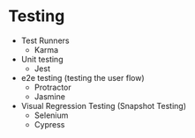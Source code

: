 # Testing
* Test Runners
    * Karma
* Unit testing
    * Jest
* e2e testing (testing the user flow)
    * Protractor
    * Jasmine
* Visual Regression Testing (Snapshot Testing)
    * Selenium
    * Cypress
